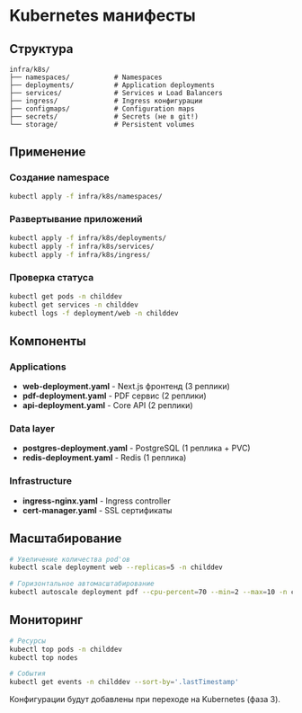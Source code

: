 # Kubernetes манифесты

## Структура

```
infra/k8s/
├── namespaces/           # Namespaces
├── deployments/          # Application deployments
├── services/             # Services и Load Balancers
├── ingress/              # Ingress конфигурации
├── configmaps/           # Configuration maps
├── secrets/              # Secrets (не в git!)
└── storage/              # Persistent volumes
```

## Применение

### Создание namespace
```bash
kubectl apply -f infra/k8s/namespaces/
```

### Развертывание приложений
```bash
kubectl apply -f infra/k8s/deployments/
kubectl apply -f infra/k8s/services/
kubectl apply -f infra/k8s/ingress/
```

### Проверка статуса
```bash
kubectl get pods -n childdev
kubectl get services -n childdev
kubectl logs -f deployment/web -n childdev
```

## Компоненты

### Applications
- **web-deployment.yaml** - Next.js фронтенд (3 реплики)
- **pdf-deployment.yaml** - PDF сервис (2 реплики)  
- **api-deployment.yaml** - Core API (2 реплики)

### Data layer
- **postgres-deployment.yaml** - PostgreSQL (1 реплика + PVC)
- **redis-deployment.yaml** - Redis (1 реплика)

### Infrastructure  
- **ingress-nginx.yaml** - Ingress controller
- **cert-manager.yaml** - SSL сертификаты

## Масштабирование

```bash
# Увеличение количества pod'ов
kubectl scale deployment web --replicas=5 -n childdev

# Горизонтальное автомасштабирование  
kubectl autoscale deployment pdf --cpu-percent=70 --min=2 --max=10 -n childdev
```

## Мониторинг

```bash
# Ресурсы
kubectl top pods -n childdev
kubectl top nodes

# События
kubectl get events -n childdev --sort-by='.lastTimestamp'
```

Конфигурации будут добавлены при переходе на Kubernetes (фаза 3).
